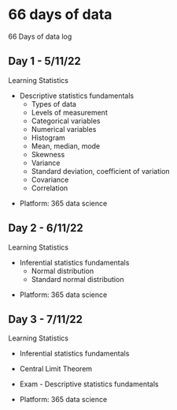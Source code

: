 # 66 days of data
66 Days of data log

## Day 1 - 5/11/22
Learning Statistics
- Descriptive statistics fundamentals
  * Types of data
  * Levels of measurement
  * Categorical variables
  * Numerical variables
  * Histogram
  * Mean, median, mode
  * Skewness
  * Variance
  * Standard deviation, coefficient of variation
  * Covariance
  * Correlation

* Platform: 365 data science

## Day 2 - 6/11/22
Learning Statistics
- Inferential statistics fundamentals
  * Normal distribution
  * Standard normal distribution
  
* Platform: 365 data science

## Day 3 - 7/11/22
Learning Statistics
- Inferential statistics fundamentals
 * Central Limit Theorem
 
- Exam - Descriptive statistics fundamentals

* Platform: 365 data science
